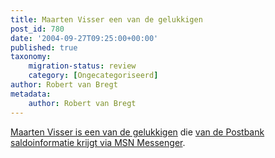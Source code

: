 ```yaml
---
title: Maarten Visser een van de gelukkigen
post_id: 780
date: '2004-09-27T09:25:00+00:00'
published: true
taxonomy:
    migration-status: review
    category: [Ongecategoriseerd]
author: Robert van Bregt
metadata:
    author: Robert van Bregt
---
```

[Maarten Visser is een van de gelukkigen](https://web.archive.org/web/20050207105915/http://www.maartenvisser.nl/pivot/entry.php?id=498) die [van de Postbank saldoinformatie krijgt via MSN Messenger](https://web.archive.org/web/20050207105915/http://vanbregt.blogspot.com/2004/09/saldo-informatie-postbank-via-msn.html).